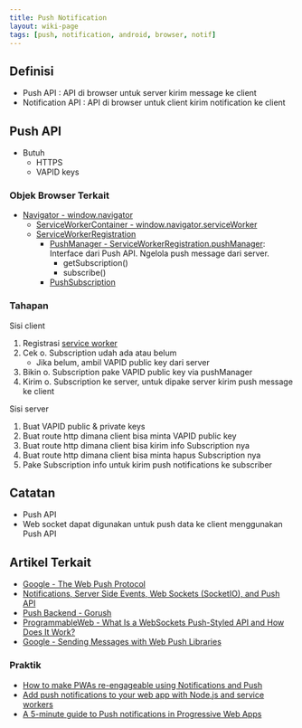 ```yaml
---
title: Push Notification 
layout: wiki-page
tags: [push, notification, android, browser, notif]
---
```


## Definisi
- Push API : API di browser untuk server kirim message ke client
- Notification API : API di browser untuk client kirim notification ke client 

## Push API
- Butuh
  - HTTPS
  - VAPID keys

### Objek Browser Terkait
- [Navigator - window.navigator](https://developer.mozilla.org/en-US/docs/Web/API/Navigator)
  - [ServiceWorkerContainer - window.navigator.serviceWorker](https://developer.mozilla.org/en-US/docs/Web/API/ServiceWorkerContainer)
  - [ServiceWorkerRegistration](https://developer.mozilla.org/en-US/docs/Web/API/ServiceWorkerRegistration)
    - [PushManager - ServiceWorkerRegistration.pushManager](https://developer.mozilla.org/en-US/docs/Web/API/PushManager): Interface dari Push API. Ngelola push message dari server.
      - getSubscription()
      - subscribe()
    - [PushSubscription](https://developer.mozilla.org/en-US/docs/Web/API/PushSubscription)

### Tahapan
Sisi client
1. Registrasi [service worker](/wiki/wiki/ser/service-worker)
2. Cek o. Subscription udah ada atau belum
   - Jika belum, ambil VAPID public key dari server
3. Bikin o. Subscription pake VAPID public key via pushManager
4. Kirim o. Subscription ke server, untuk dipake server kirim push message ke client 

Sisi server
1. Buat VAPID public & private keys
2. Buat route http dimana client bisa minta VAPID public key
3. Buat route http dimana client bisa kirim info Subscription nya
4. Buat route http dimana client bisa minta hapus Subscription nya
5. Pake Subscription info untuk kirim push notifications ke subscriber

## Catatan
- Push API
- Web socket dapat digunakan untuk push data ke client menggunakan Push API

## Artikel Terkait
- [Google - The Web Push Protocol](https://developers.google.com/web/fundamentals/push-notifications/web-push-protocol)
- [Notifications, Server Side Events, Web Sockets (SocketIO), and Push API](https://abaganon.com/tutorials/sse_ws_push.html)
- [Push Backend - Gorush](https://github.com/appleboy/gorush)
- [ProgrammableWeb - What Is a WebSockets Push-Styled API and How Does It Work?](https://www.programmableweb.com/news/what-websockets-push-styled-api-and-how-does-it-work/analysis/2017/04/20)
- [Google - Sending Messages with Web Push Libraries](https://developers.google.com/web/fundamentals/push-notifications/sending-messages-with-web-push-libraries)

### Praktik
- [How to make PWAs re-engageable using Notifications and Push](https://developer.mozilla.org/en-US/docs/Web/Progressive_web_apps/Re-engageable_Notifications_Push)
- [Add push notifications to your web app with Node.js and service workers](https://pusher.com/tutorials/push-notifications-node-service-workers/#prerequisites)
- [A 5-minute guide to Push notifications in Progressive Web Apps](https://www.educative.io/blog/5-minute-guide-to-push-notifications-in-pwa)

